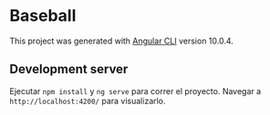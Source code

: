 # Baseball

This project was generated with [Angular CLI](https://github.com/angular/angular-cli) version 10.0.4.

## Development server

Ejecutar `npm install` y `ng serve` para correr el proyecto. Navegar a `http://localhost:4200/` para visualizarlo.
